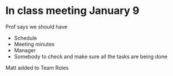 # In class meeting January 9

Prof says we should have
 - Schedule
 - Meeting minutes
 - Manager
 - Somebody to check and make sure all the tasks are being done

Matt added to Team Roles

